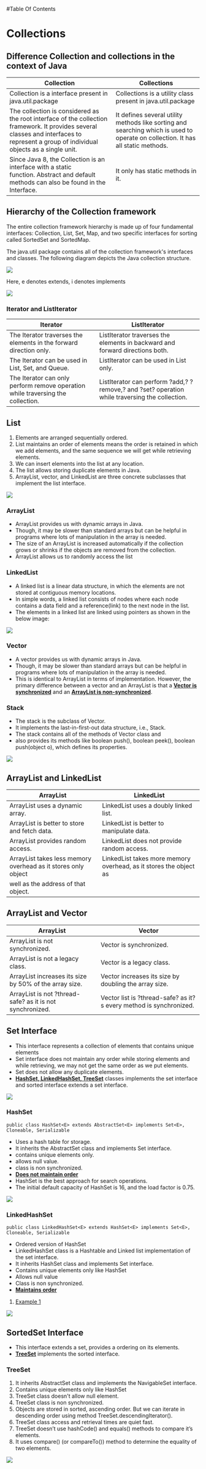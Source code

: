 #Table Of Contents



# Collections

## Difference Collection and collections in the context of Java


| Collection                                                                                                                                                                               | Collections                                                                                                                      |
| ------------------------------------------------------------------------------------------------------------------------------------------------------------------------------------------ | ---------------------------------------------------------------------------------------------------------------------------------- |
| Collection is a interface present in java.util.package                                                                                                                                   | Collections is a utility class present in java.util.package                                                                      |
| The collection is considered as the root interface of the collection framework. It provides several classes and interfaces to represent a group of individual objects as a single unit. | It defines several utility methods like sorting and searching which is used to operate on collection. It has all static methods. |
| Since Java 8, the Collection is an interface with a static function. Abstract and default methods can also be found in the Interface.                                                   | It only has static methods in it.                                                                                                |

## Hierarchy of the Collection framework

The entire collection framework hierarchy is made up of four fundamental interfaces: Collection, List, Set, Map, and two specific interfaces for sorting called SortedSet and SortedMap.

The java.util package contains all of the collection framework's interfaces and classes. The following diagram depicts the Java collection structure.

![](../images/collection_hierarchy.png)

Here, e denotes extends, i denotes implements

![](../images/map_hierarchy.png)

### Iterator and ListIterator


| Iterator                                                                        | ListIterator                                                                                   |
| --------------------------------------------------------------------------------- | ------------------------------------------------------------------------------------------------ |
| The Iterator traverses the elements in the forward direction only.              | ListIterator traverses the elements in backward and forward directions both.                   |
| The Iterator can be used in List, Set, and Queue.                               | ListIterator can be used in List only.                                                         |
| The Iterator can only perform remove operation while traversing the collection. | ListIterator can perform ?add,? ?remove,? and ?set? operation while traversing the collection. |

## List

1. Elements are arranged sequentially ordered.
2. List maintains an order of elements means the order is retained in which we add elements, and the same sequence we will get while retrieving elements.
3. We can insert elements into the list at any location.
4. The list allows storing duplicate elements in Java.
5. ArrayList, vector, and LinkedList are three concrete subclasses that implement the list interface.

![](../images/collection_list_hierarchy.png)

### ArrayList

* ArrayList provides us with dynamic arrays in Java.
* Though, it may be slower than standard arrays but can be helpful in programs where lots of manipulation in the array is needed.
* The size of an ArrayList is increased automatically if the collection grows or shrinks if the objects are removed from the collection.
* ArrayList allows us to randomly access the list

### LinkedList

* A linked list is a linear data structure, in which the elements are not stored at contiguous memory locations.
* In simple words, a linked list consists of nodes where each node contains a data field and a reference(link) to the next node in the list.
* The elements in a linked list are linked using pointers as shown in the below image:

![](../images/linkedlist.png)

### Vector

* A vector provides us with dynamic arrays in Java.
* Though, it may be slower than standard arrays but can be helpful in programs where lots of manipulation in the array is needed.
* This is identical to ArrayList in terms of implementation. However, the primary difference between a vector and an ArrayList is that a <ins>**Vector is synchronized**</ins> and an <ins>**ArrayList is non-synchronized**</ins>.

### Stack

* The stack is the subclass of Vector.
* It implements the last-in-first-out data structure, i.e., Stack.
* The stack contains all of the methods of Vector class and
* also provides its methods like boolean push(), boolean peek(), boolean push(object o), which defines its properties.

![](../images/stack.png)

## ArrayList and LinkedList


| ArrayList                                                     | LinkedList                                                        |
| --------------------------------------------------------------- | ------------------------------------------------------------------- |
| ArrayList uses a dynamic array.                               | LinkedList uses a doubly linked list.                             |
| ArrayList is better to store and fetch data.                  | LinkedList is better to manipulate data.                          |
| ArrayList provides random access.                             | LinkedList does not provide random access.                        |
| ArrayList takes less memory overhead as it stores only object | LinkedList takes more memory overhead, as it stores the object as |
| well as the address of that object.                           |                                                                   |

## ArrayList and Vector


| ArrayList                                                 | Vector                                                             |
| ----------------------------------------------------------- | -------------------------------------------------------------------- |
| ArrayList is not synchronized.                            | Vector is synchronized.                                            |
| ArrayList is not a legacy class.                          | Vector is a legacy class.                                          |
| ArrayList increases its size by 50% of the array size.    | Vector increases its size by doubling the array size.              |
| ArrayList is not ?thread-safe? as it is not synchronized. | Vector list is ?thread-safe? as it?s every method is synchronized. |

## Set Interface

* This interface represents a collection of elements that contains unique elements
* Set interface does not maintain any order while storing elements and while retrieving, we may not get the same order as we put elements.
* Set does not allow any duplicate elements.
* <ins>**HashSet, LinkedHashSet, TreeSet**</ins> classes implements the set interface and sorted interface extends a set interface.

![](../images/collection_set_hierarchy.png)

### HashSet

`public class HashSet<E> extends AbstractSet<E> implements Set<E>, Cloneable, Serializable`

* Uses a hash table for storage.
* It inherits the AbstractSet class and implements Set interface.
* contains unique elements only.
* allows null value.
* class is non synchronized.
* <ins>**Does not maintain order**<ins>
* HashSet is the best approach for search operations.
* The initial default capacity of HashSet is 16, and the load factor is 0.75.

![](../images/hashset.png)

### LinkedHashSet

`public class LinkedHashSet<E> extends HashSet<E> implements Set<E>, Cloneable, Serializable`

* Ordered version of HashSet
* LinkedHashSet class is a Hashtable and Linked list implementation of the set interface.
* It inherits HashSet class and implements Set interface.
* Contains unique elements only like HashSet
* Allows null value
* Class is non synchronized.
* <ins>**Maintains order**<ins>

1. [Example 1](../src/main/java/org/learning/javapractice/collections/set/LinkedHashSetExample1.java)

![](../images/linkedhashset.png)

## SortedSet Interface

* This interface extends a set, provides a ordering on its elements.
* <ins>**TreeSet**</ins> implements the sorted interface.

### TreeSet

1. It inherits AbstractSet class and implements the NavigableSet interface.
2. Contains unique elements only like HashSet
3. TreeSet class doesn't allow null element.
4. TreeSet class is non synchronized.
5. Objects are stored in sorted, ascending order. But we can iterate in descending order using method TreeSet.descendingIterator().
6. TreeSet class access and retrieval times are quiet fast.
7. TreeSet doesn’t use hashCode() and equals() methods to compare it’s elements. 
8. It uses compare() (or compareTo()) method to determine the equality of two elements.

![](../images/treeset.png)



